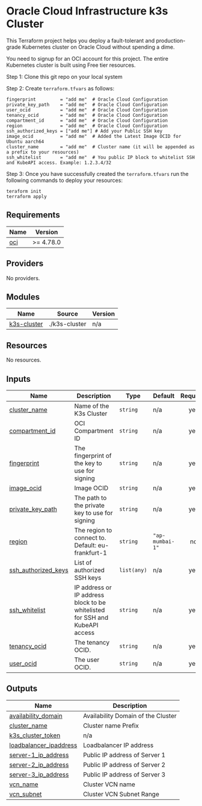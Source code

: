 # Oracle Cloud Infrastructure k3s Cluster

This Terraform project helps you deploy a fault-tolerant and production-grade Kubernetes cluster on Oracle Cloud without spending a dime.

You need to signup for an OCI account for this project. The entire Kubernetes cluster is built using Free tier resources.

Step 1: Clone this git repo on your local system

Step 2: Create `terraform.tfvars` as follows:

    fingerprint         = "add me"  # Oracle Cloud Configuration
    private_key_path    = "add me"  # Oracle Cloud Configuration
    user_ocid           = "add me"  # Oracle Cloud Configuration
    tenancy_ocid        = "add me"  # Oracle Cloud Configuration
    compartment_id      = "add me"  # Oracle Cloud Configuration
    region              = "add me"  # Oracle Cloud Configuration
    ssh_authorized_keys = ["add me"] # Add your Public SSH key
    image_ocid          = "add me"  # Added the Latest Image OCID for Ubuntu aarch64
    cluster_name        = "add me"  # Cluster name (it will be appended as a prefix to your resources)
    ssh_whitelist       = "add me"  # You public IP block to whitelist SSH and KubeAPI access. Example: 1.2.3.4/32

Step 3: Once you have successfully created the `terraform.tfvars` run the following commands to deploy your resources:

    teraform init
    terraform apply

<!-- BEGIN_TF_DOCS -->
## Requirements

| Name | Version |
|------|---------|
| <a name="requirement_oci"></a> [oci](#requirement\_oci) | >= 4.78.0 |

## Providers

No providers.

## Modules

| Name | Source | Version |
|------|--------|---------|
| <a name="module_k3s-cluster"></a> [k3s-cluster](#module\_k3s-cluster) | ./k3s-cluster | n/a |

## Resources

No resources.

## Inputs

| Name | Description | Type | Default | Required |
|------|-------------|------|---------|:--------:|
| <a name="input_cluster_name"></a> [cluster\_name](#input\_cluster\_name) | Name of the K3s Cluster | `string` | n/a | yes |
| <a name="input_compartment_id"></a> [compartment\_id](#input\_compartment\_id) | OCI Compartment ID | `string` | n/a | yes |
| <a name="input_fingerprint"></a> [fingerprint](#input\_fingerprint) | The fingerprint of the key to use for signing | `string` | n/a | yes |
| <a name="input_image_ocid"></a> [image\_ocid](#input\_image\_ocid) | Image OCID | `string` | n/a | yes |
| <a name="input_private_key_path"></a> [private\_key\_path](#input\_private\_key\_path) | The path to the private key to use for signing | `string` | n/a | yes |
| <a name="input_region"></a> [region](#input\_region) | The region to connect to. Default: eu-frankfurt-1 | `string` | `"ap-mumbai-1"` | no |
| <a name="input_ssh_authorized_keys"></a> [ssh\_authorized\_keys](#input\_ssh\_authorized\_keys) | List of authorized SSH keys | `list(any)` | n/a | yes |
| <a name="input_ssh_whitelist"></a> [ssh\_whitelist](#input\_ssh\_whitelist) | IP address or IP address block to be whitelisted for SSH and KubeAPI access | `string` | n/a | yes |
| <a name="input_tenancy_ocid"></a> [tenancy\_ocid](#input\_tenancy\_ocid) | The tenancy OCID. | `string` | n/a | yes |
| <a name="input_user_ocid"></a> [user\_ocid](#input\_user\_ocid) | The user OCID. | `string` | n/a | yes |

## Outputs

| Name | Description |
|------|-------------|
| <a name="output_availability_domain"></a> [availability\_domain](#output\_availability\_domain) | Availability Domain of the Cluster |
| <a name="output_cluster_name"></a> [cluster\_name](#output\_cluster\_name) | Cluster name Prefix |
| <a name="output_k3s_cluster_token"></a> [k3s\_cluster\_token](#output\_k3s\_cluster\_token) | n/a |
| <a name="output_loadbalancer_ipaddress"></a> [loadbalancer\_ipaddress](#output\_loadbalancer\_ipaddress) | Loadbalancer IP address |
| <a name="output_server-1_ip_address"></a> [server-1\_ip\_address](#output\_server-1\_ip\_address) | Public IP address of Server 1 |
| <a name="output_server-2_ip_address"></a> [server-2\_ip\_address](#output\_server-2\_ip\_address) | Public IP address of Server 2 |
| <a name="output_server-3_ip_address"></a> [server-3\_ip\_address](#output\_server-3\_ip\_address) | Public IP address of Server 3 |
| <a name="output_vcn_name"></a> [vcn\_name](#output\_vcn\_name) | Cluster VCN name |
| <a name="output_vcn_subnet"></a> [vcn\_subnet](#output\_vcn\_subnet) | Cluster VCN Subnet Range |
<!-- END_TF_DOCS -->